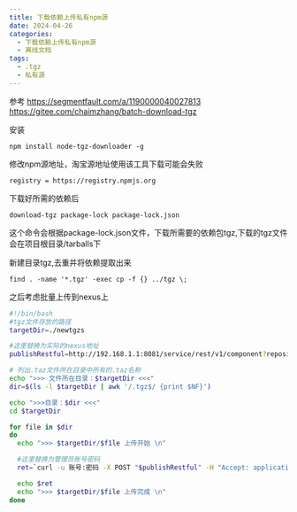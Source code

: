 ```yaml
---
title: 下载依赖上传私有npm源
date: 2024-04-26
categories:
  - 下载依赖上传私有npm源
  - 离线文档
tags:
  - .tgz
  - 私有源
---
```


参考
https://segmentfault.com/a/1190000040027813
https://gitee.com/chaimzhang/batch-download-tgz

安装
```shell
npm install node-tgz-downloader -g
```

修改npm源地址，淘宝源地址使用该工具下载可能会失败
```shell
registry = https://registry.npmjs.org
```

下载好所需的依赖后
```shell
download-tgz package-lock package-lock.json
```

这个命令会根据package-lock.json文件，下载所需要的依赖包tgz,下载的tgz文件会在项目根目录/tarballs下


新建目录tgz,去重并将依赖提取出来
```shell
find . -name '*.tgz' -exec cp -f {} ../tgz \;
```

之后考虑批量上传到nexus上
```bash
#!/bin/bash
#tgz文件存放的路径
targetDir=./newtgzs

#这里替换为实际的nexus地址
publishRestful=http://192.168.1.1:8081/service/rest/v1/component?repository=npm-release

# 列出.taz文件所在目录中所有的.taz名称
echo ">>> 文件所在目录：$targetDir <<<"
dir=$(ls -l $targetDir | awk '/.tgz$/ {print $NF}')

echo ">>>目录：$dir <<<"
cd $targetDir

for file in $dir
do
  echo ">>> $targetDir/$f1le 上传开始 \n"

  #这里替换为管理员账号密码
  ret=`curl -u 账号:密码 -X POST "$publishRestful" -H "Accept: application/json" -H "Content-Type: multipart/form-data" -F "npm.asset=@$file;type=application/x-compressed"`

  echo $ret
  echo ">>> $targetDir/$file 上传完成 \n"
done

```